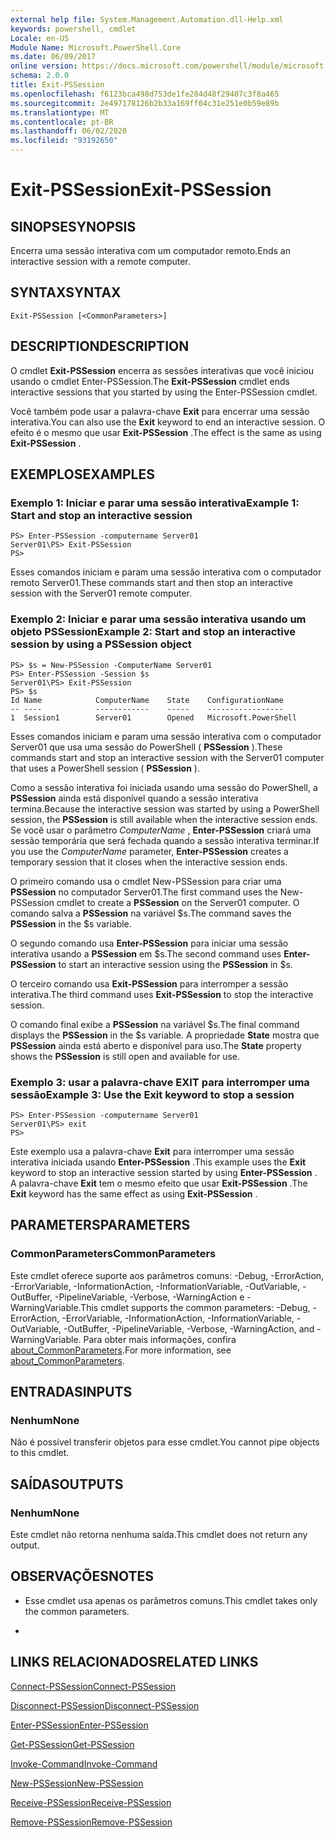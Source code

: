 ```yaml
---
external help file: System.Management.Automation.dll-Help.xml
keywords: powershell, cmdlet
Locale: en-US
Module Name: Microsoft.PowerShell.Core
ms.date: 06/09/2017
online version: https://docs.microsoft.com/powershell/module/microsoft.powershell.core/exit-pssession?view=powershell-7.1&WT.mc_id=ps-gethelp
schema: 2.0.0
title: Exit-PSSession
ms.openlocfilehash: f6123bca498d753de1fe284d48f29407c3f8a465
ms.sourcegitcommit: 2e497178126b2b33a169ff04c31e251e0b59e89b
ms.translationtype: MT
ms.contentlocale: pt-BR
ms.lasthandoff: 06/02/2020
ms.locfileid: "93192650"
---
```

# <span data-ttu-id="e1f75-103">Exit-PSSession</span><span class="sxs-lookup"><span data-stu-id="e1f75-103">Exit-PSSession</span></span>

## <span data-ttu-id="e1f75-104">SINOPSE</span><span class="sxs-lookup"><span data-stu-id="e1f75-104">SYNOPSIS</span></span>
<span data-ttu-id="e1f75-105">Encerra uma sessão interativa com um computador remoto.</span><span class="sxs-lookup"><span data-stu-id="e1f75-105">Ends an interactive session with a remote computer.</span></span>

## <span data-ttu-id="e1f75-106">SYNTAX</span><span class="sxs-lookup"><span data-stu-id="e1f75-106">SYNTAX</span></span>

```
Exit-PSSession [<CommonParameters>]
```

## <span data-ttu-id="e1f75-107">DESCRIPTION</span><span class="sxs-lookup"><span data-stu-id="e1f75-107">DESCRIPTION</span></span>

<span data-ttu-id="e1f75-108">O cmdlet **Exit-PSSession** encerra as sessões interativas que você iniciou usando o cmdlet Enter-PSSession.</span><span class="sxs-lookup"><span data-stu-id="e1f75-108">The **Exit-PSSession** cmdlet ends interactive sessions that you started by using the Enter-PSSession cmdlet.</span></span>

<span data-ttu-id="e1f75-109">Você também pode usar a palavra-chave **Exit** para encerrar uma sessão interativa.</span><span class="sxs-lookup"><span data-stu-id="e1f75-109">You can also use the **Exit** keyword to end an interactive session.</span></span>
<span data-ttu-id="e1f75-110">O efeito é o mesmo que usar **Exit-PSSession** .</span><span class="sxs-lookup"><span data-stu-id="e1f75-110">The effect is the same as using **Exit-PSSession** .</span></span>

## <span data-ttu-id="e1f75-111">EXEMPLOS</span><span class="sxs-lookup"><span data-stu-id="e1f75-111">EXAMPLES</span></span>

### <span data-ttu-id="e1f75-112">Exemplo 1: Iniciar e parar uma sessão interativa</span><span class="sxs-lookup"><span data-stu-id="e1f75-112">Example 1: Start and stop an interactive session</span></span>

```
PS> Enter-PSSession -computername Server01
Server01\PS> Exit-PSSession
PS>
```

<span data-ttu-id="e1f75-113">Esses comandos iniciam e param uma sessão interativa com o computador remoto Server01.</span><span class="sxs-lookup"><span data-stu-id="e1f75-113">These commands start and then stop an interactive session with the Server01 remote computer.</span></span>

### <span data-ttu-id="e1f75-114">Exemplo 2: Iniciar e parar uma sessão interativa usando um objeto PSSession</span><span class="sxs-lookup"><span data-stu-id="e1f75-114">Example 2: Start and stop an interactive session by using a PSSession object</span></span>

```
PS> $s = New-PSSession -ComputerName Server01
PS> Enter-PSSession -Session $s
Server01\PS> Exit-PSSession
PS> $s
Id Name            ComputerName    State    ConfigurationName
-- ----            ------------    -----    -----------------
1  Session1        Server01        Opened   Microsoft.PowerShell
```

<span data-ttu-id="e1f75-115">Esses comandos iniciam e param uma sessão interativa com o computador Server01 que usa uma sessão do PowerShell ( **PSSession** ).</span><span class="sxs-lookup"><span data-stu-id="e1f75-115">These commands start and stop an interactive session with the Server01 computer that uses a PowerShell session ( **PSSession** ).</span></span>

<span data-ttu-id="e1f75-116">Como a sessão interativa foi iniciada usando uma sessão do PowerShell, a **PSSession** ainda está disponível quando a sessão interativa termina.</span><span class="sxs-lookup"><span data-stu-id="e1f75-116">Because the interactive session was started by using a PowerShell session, the **PSSession** is still available when the interactive session ends.</span></span>
<span data-ttu-id="e1f75-117">Se você usar o parâmetro *ComputerName* , **Enter-PSSession** criará uma sessão temporária que será fechada quando a sessão interativa terminar.</span><span class="sxs-lookup"><span data-stu-id="e1f75-117">If you use the *ComputerName* parameter, **Enter-PSSession** creates a temporary session that it closes when the interactive session ends.</span></span>

<span data-ttu-id="e1f75-118">O primeiro comando usa o cmdlet New-PSSession para criar uma **PSSession** no computador Server01.</span><span class="sxs-lookup"><span data-stu-id="e1f75-118">The first command uses the New-PSSession cmdlet to create a **PSSession** on the Server01 computer.</span></span>
<span data-ttu-id="e1f75-119">O comando salva a **PSSession** na variável $s.</span><span class="sxs-lookup"><span data-stu-id="e1f75-119">The command saves the **PSSession** in the $s variable.</span></span>

<span data-ttu-id="e1f75-120">O segundo comando usa **Enter-PSSession** para iniciar uma sessão interativa usando a **PSSession** em $s.</span><span class="sxs-lookup"><span data-stu-id="e1f75-120">The second command uses **Enter-PSSession** to start an interactive session using the **PSSession** in $s.</span></span>

<span data-ttu-id="e1f75-121">O terceiro comando usa **Exit-PSSession** para interromper a sessão interativa.</span><span class="sxs-lookup"><span data-stu-id="e1f75-121">The third command uses **Exit-PSSession** to stop the interactive session.</span></span>

<span data-ttu-id="e1f75-122">O comando final exibe a **PSSession** na variável $s.</span><span class="sxs-lookup"><span data-stu-id="e1f75-122">The final command displays the **PSSession** in the $s variable.</span></span>
<span data-ttu-id="e1f75-123">A propriedade **State** mostra que **PSSession** ainda está aberto e disponível para uso.</span><span class="sxs-lookup"><span data-stu-id="e1f75-123">The **State** property shows the **PSSession** is still open and available for use.</span></span>

### <span data-ttu-id="e1f75-124">Exemplo 3: usar a palavra-chave EXIT para interromper uma sessão</span><span class="sxs-lookup"><span data-stu-id="e1f75-124">Example 3: Use the Exit keyword to stop a session</span></span>

```
PS> Enter-PSSession -computername Server01
Server01\PS> exit
PS>
```

<span data-ttu-id="e1f75-125">Este exemplo usa a palavra-chave **Exit** para interromper uma sessão interativa iniciada usando **Enter-PSSession** .</span><span class="sxs-lookup"><span data-stu-id="e1f75-125">This example uses the **Exit** keyword to stop an interactive session started by using **Enter-PSSession** .</span></span>
<span data-ttu-id="e1f75-126">A palavra-chave **Exit** tem o mesmo efeito que usar **Exit-PSSession** .</span><span class="sxs-lookup"><span data-stu-id="e1f75-126">The **Exit** keyword has the same effect as using **Exit-PSSession** .</span></span>

## <span data-ttu-id="e1f75-127">PARAMETERS</span><span class="sxs-lookup"><span data-stu-id="e1f75-127">PARAMETERS</span></span>

### <span data-ttu-id="e1f75-128">CommonParameters</span><span class="sxs-lookup"><span data-stu-id="e1f75-128">CommonParameters</span></span>

<span data-ttu-id="e1f75-129">Este cmdlet oferece suporte aos parâmetros comuns: -Debug, -ErrorAction, -ErrorVariable, -InformationAction, -InformationVariable, -OutVariable, -OutBuffer, -PipelineVariable, -Verbose, -WarningAction e -WarningVariable.</span><span class="sxs-lookup"><span data-stu-id="e1f75-129">This cmdlet supports the common parameters: -Debug, -ErrorAction, -ErrorVariable, -InformationAction, -InformationVariable, -OutVariable, -OutBuffer, -PipelineVariable, -Verbose, -WarningAction, and -WarningVariable.</span></span> <span data-ttu-id="e1f75-130">Para obter mais informações, confira [about_CommonParameters](https://go.microsoft.com/fwlink/?LinkID=113216).</span><span class="sxs-lookup"><span data-stu-id="e1f75-130">For more information, see [about_CommonParameters](https://go.microsoft.com/fwlink/?LinkID=113216).</span></span>

## <span data-ttu-id="e1f75-131">ENTRADAS</span><span class="sxs-lookup"><span data-stu-id="e1f75-131">INPUTS</span></span>

### <span data-ttu-id="e1f75-132">Nenhum</span><span class="sxs-lookup"><span data-stu-id="e1f75-132">None</span></span>

<span data-ttu-id="e1f75-133">Não é possível transferir objetos para esse cmdlet.</span><span class="sxs-lookup"><span data-stu-id="e1f75-133">You cannot pipe objects to this cmdlet.</span></span>

## <span data-ttu-id="e1f75-134">SAÍDAS</span><span class="sxs-lookup"><span data-stu-id="e1f75-134">OUTPUTS</span></span>

### <span data-ttu-id="e1f75-135">Nenhum</span><span class="sxs-lookup"><span data-stu-id="e1f75-135">None</span></span>

<span data-ttu-id="e1f75-136">Este cmdlet não retorna nenhuma saída.</span><span class="sxs-lookup"><span data-stu-id="e1f75-136">This cmdlet does not return any output.</span></span>

## <span data-ttu-id="e1f75-137">OBSERVAÇÕES</span><span class="sxs-lookup"><span data-stu-id="e1f75-137">NOTES</span></span>

* <span data-ttu-id="e1f75-138">Esse cmdlet usa apenas os parâmetros comuns.</span><span class="sxs-lookup"><span data-stu-id="e1f75-138">This cmdlet takes only the common parameters.</span></span>

*

## <span data-ttu-id="e1f75-139">LINKS RELACIONADOS</span><span class="sxs-lookup"><span data-stu-id="e1f75-139">RELATED LINKS</span></span>

[<span data-ttu-id="e1f75-140">Connect-PSSession</span><span class="sxs-lookup"><span data-stu-id="e1f75-140">Connect-PSSession</span></span>](Connect-PSSession.md)

[<span data-ttu-id="e1f75-141">Disconnect-PSSession</span><span class="sxs-lookup"><span data-stu-id="e1f75-141">Disconnect-PSSession</span></span>](Disconnect-PSSession.md)

[<span data-ttu-id="e1f75-142">Enter-PSSession</span><span class="sxs-lookup"><span data-stu-id="e1f75-142">Enter-PSSession</span></span>](Enter-PSSession.md)

[<span data-ttu-id="e1f75-143">Get-PSSession</span><span class="sxs-lookup"><span data-stu-id="e1f75-143">Get-PSSession</span></span>](Get-PSSession.md)

[<span data-ttu-id="e1f75-144">Invoke-Command</span><span class="sxs-lookup"><span data-stu-id="e1f75-144">Invoke-Command</span></span>](Invoke-Command.md)

[<span data-ttu-id="e1f75-145">New-PSSession</span><span class="sxs-lookup"><span data-stu-id="e1f75-145">New-PSSession</span></span>](New-PSSession.md)

[<span data-ttu-id="e1f75-146">Receive-PSSession</span><span class="sxs-lookup"><span data-stu-id="e1f75-146">Receive-PSSession</span></span>](Receive-PSSession.md)

[<span data-ttu-id="e1f75-147">Remove-PSSession</span><span class="sxs-lookup"><span data-stu-id="e1f75-147">Remove-PSSession</span></span>](Remove-PSSession.md)

